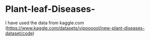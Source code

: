 # Plant-leaf-Diseases-

I have used the data from kaggle.com (https://www.kaggle.com/datasets/vipoooool/new-plant-diseases-dataset/code)
